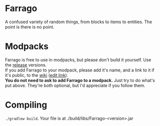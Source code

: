 Farrago
=======

A confused variety of random things, from blocks to items to entities. The point is there is no point.

Modpacks
========
Farrago is free to use in modpacks, but please don't build it yourself. Use the [release](https://github.com/AesenV/Farrago/releases) versions.  
If you add Farrago to your modpack, please add it's name, and a link to it if it's public, to the [wiki](https://github.com/AesenV/Farrago/wiki) ([edit link](https://github.com/AesenV/Farrago/wiki/Home/_edit)).  
**You do not need to ask to add Farrago to a modpack.** Just try to do what's put above. They're both optional, but I'd appreciate if you follow them.

Compiling
=========
`./gradlew build`. Your file is at ./build/libs/Farrago-&lt;version&gt;.jar

